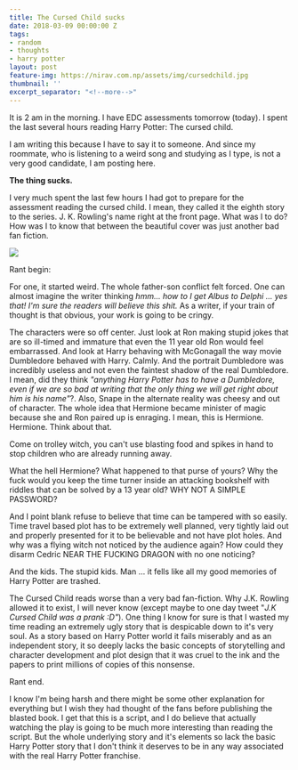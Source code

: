 ```yaml
---
title: The Cursed Child sucks
date: 2018-03-09 00:00:00 Z
tags:
- random
- thoughts
- harry potter
layout: post
feature-img: https://nirav.com.np/assets/img/cursedchild.jpg
thumbnail: ''
excerpt_separator: "<!--more-->"
---
```


It is 2 am in the morning. I have EDC assessments tomorrow (today). I spent the last several hours reading Harry Potter: The cursed child.

I am writing this because I have to say it to someone. And since my roommate, who is listening to a weird song and studying as I type, is not a very good candidate, I am posting here.

<!--more-->

**The thing sucks.**

I very much spent the last few hours I had got to prepare for the assessment reading the cursed child. I mean, they called it the eighth story to the series. J. K. Rowling's name right at the front page. What was I to do? How was I to know that between the beautiful cover was just another bad fan fiction.

![](https://nirav.com.np/assets/img/harry-potter-and-the-cursed-child-3.jpg)

Rant begin:

For one, it started weird. The whole father-son conflict felt forced. One can almost imagine the writer thinking _hmm... how to I get Albus to Delphi ... yes that! I'm sure the readers will believe this shit._ As a writer, if your train of thought is that obvious, your work is going to be cringy.

The characters were so off center. Just look at Ron making stupid jokes that are so ill-timed and immature that even the 11 year old Ron would feel embarrassed. And look at Harry behaving with McGonagall the way movie Dumbledore behaved with Harry. Calmly. And the portrait Dumbledore  was incredibly useless and not even the faintest shadow of the real Dumbledore. I mean, did they think _"anything Harry Potter has to have a Dumbledore, even if we are so bad at writing that the only thing we will get right about him is his name"_?. Also, Snape in the alternate reality was cheesy and out of character. The whole idea that Hermione became minister of magic because she and Ron paired up is enraging. I mean, this is Hermione. Hermione. Think about that.

Come on trolley witch, you can't use blasting food and spikes in hand to stop children who are already running away.

What the hell Hermione? What happened to that purse of yours? Why the fuck would you keep the time turner inside an attacking bookshelf with riddles that can be solved by a 13 year old? WHY NOT A SIMPLE PASSWORD?

And I point blank refuse to believe that time can be tampered with so easily. Time travel based plot has to be extremely well planned, very tightly laid out and properly presented for it to be believable and not have plot holes. And why was a flying witch not noticed by the audience again? How could they disarm Cedric NEAR THE FUCKING DRAGON with no one noticing?

And the kids. The stupid kids. Man ... it fells like all my good memories of Harry Potter are trashed.

The Cursed Child reads worse than a very bad fan-fiction. Why J.K. Rowling allowed it to exist, I will never know (except maybe to one day tweet "_J.K Cursed Child was a prank :D"_). One thing I know for sure is that I wasted my time reading an extremely ugly story that is despicable down to it's very soul. As a story based on Harry Potter world it fails miserably and as an independent story, it so deeply lacks the basic concepts of storytelling and character development and plot design that it was cruel to the ink and the papers to print millions of copies of this nonsense.

Rant end.

I know I'm being harsh and there might be some other explanation for everything but I wish they had thought of the fans before publishing the blasted book. I get that this is a script, and I do believe that actually watching the play is going to be much more interesting than reading the script. But the whole underlying story and it's elements so lack the basic Harry Potter story that I don't think it deserves to be in any way associated with the real Harry Potter franchise.